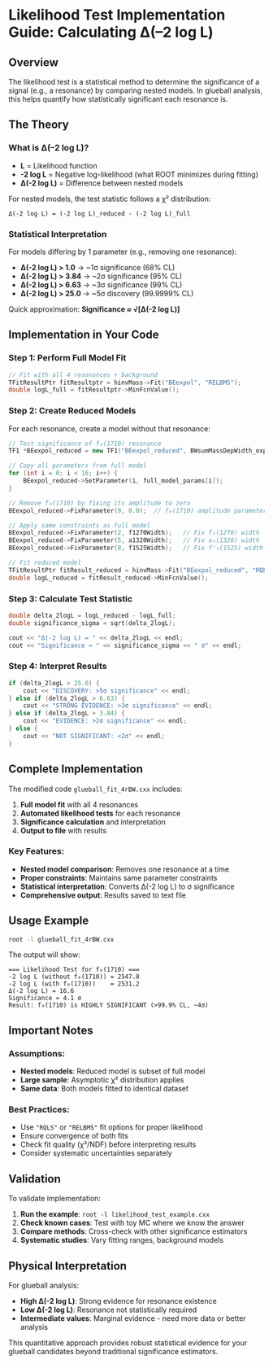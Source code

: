 # Likelihood Test Implementation Guide: Calculating Δ(–2 log L)

## Overview

The likelihood test is a statistical method to determine the significance of a signal (e.g., a resonance) by comparing nested models. In glueball analysis, this helps quantify how statistically significant each resonance is.

## The Theory

### What is Δ(–2 log L)?

- **L** = Likelihood function
- **-2 log L** = Negative log-likelihood (what ROOT minimizes during fitting)
- **Δ(-2 log L)** = Difference between nested models

For nested models, the test statistic follows a χ² distribution:
```
Δ(-2 log L) = (-2 log L)_reduced - (-2 log L)_full
```

### Statistical Interpretation

For models differing by 1 parameter (e.g., removing one resonance):
- **Δ(-2 log L) > 1.0** → ~1σ significance (68% CL)
- **Δ(-2 log L) > 3.84** → ~2σ significance (95% CL)  
- **Δ(-2 log L) > 6.63** → ~3σ significance (99% CL)
- **Δ(-2 log L) > 25.0** → ~5σ discovery (99.9999% CL)

Quick approximation: **Significance ≈ √[Δ(-2 log L)]**

## Implementation in Your Code

### Step 1: Perform Full Model Fit

```cpp
// Fit with all 4 resonances + background
TFitResultPtr fitResultptr = hinvMass->Fit("BEexpol", "RELBMS");
double logL_full = fitResultptr->MinFcnValue();
```

### Step 2: Create Reduced Models

For each resonance, create a model without that resonance:

```cpp
// Test significance of f₀(1710) resonance
TF1 *BEexpol_reduced = new TF1("BEexpol_reduced", BWsumMassDepWidth_exponential, 1.05, 2.20, 16);

// Copy all parameters from full model
for (int i = 0; i < 16; i++) {
    BEexpol_reduced->SetParameter(i, full_model_params[i]);
}

// Remove f₀(1710) by fixing its amplitude to zero
BEexpol_reduced->FixParameter(9, 0.0);  // f₀(1710) amplitude parameter

// Apply same constraints as full model
BEexpol_reduced->FixParameter(2, f1270Width);   // Fix f₂(1270) width
BEexpol_reduced->FixParameter(5, a1320Width);   // Fix a₂(1320) width  
BEexpol_reduced->FixParameter(8, f1525Width);   // Fix f'₂(1525) width

// Fit reduced model
TFitResultPtr fitResult_reduced = hinvMass->Fit("BEexpol_reduced", "RQELBMS");
double logL_reduced = fitResult_reduced->MinFcnValue();
```

### Step 3: Calculate Test Statistic

```cpp
double delta_2logL = logL_reduced - logL_full;
double significance_sigma = sqrt(delta_2logL);

cout << "Δ(-2 log L) = " << delta_2logL << endl;
cout << "Significance ≈ " << significance_sigma << " σ" << endl;
```

### Step 4: Interpret Results

```cpp
if (delta_2logL > 25.0) {
    cout << "DISCOVERY: >5σ significance" << endl;
} else if (delta_2logL > 6.63) {
    cout << "STRONG EVIDENCE: >3σ significance" << endl;
} else if (delta_2logL > 3.84) {
    cout << "EVIDENCE: >2σ significance" << endl;
} else {
    cout << "NOT SIGNIFICANT: <2σ" << endl;
}
```

## Complete Implementation

The modified code `glueball_fit_4rBW.cxx` includes:

1. **Full model fit** with all 4 resonances
2. **Automated likelihood tests** for each resonance
3. **Significance calculation** and interpretation
4. **Output to file** with results

### Key Features:

- **Nested model comparison**: Removes one resonance at a time
- **Proper constraints**: Maintains same parameter constraints
- **Statistical interpretation**: Converts Δ(-2 log L) to σ significance
- **Comprehensive output**: Results saved to text file

## Usage Example

```bash
root -l glueball_fit_4rBW.cxx
```

The output will show:
```
=== Likelihood Test for f₀(1710) ===
-2 log L (without f₀(1710)) = 2547.8
-2 log L (with f₀(1710))    = 2531.2
Δ(-2 log L) = 16.6
Significance ≈ 4.1 σ
Result: f₀(1710) is HIGHLY SIGNIFICANT (>99.9% CL, ~4σ)
```

## Important Notes

### Assumptions:
- **Nested models**: Reduced model is subset of full model
- **Large sample**: Asymptotic χ² distribution applies
- **Same data**: Both models fitted to identical dataset

### Best Practices:
- Use `"RQLS"` or `"RELBMS"` fit options for proper likelihood
- Ensure convergence of both fits
- Check fit quality (χ²/NDF) before interpreting results
- Consider systematic uncertainties separately

## Validation

To validate implementation:

1. **Run the example**: `root -l likelihood_test_example.cxx`
2. **Check known cases**: Test with toy MC where we know the answer
3. **Compare methods**: Cross-check with other significance estimators
4. **Systematic studies**: Vary fitting ranges, background models

## Physical Interpretation

For glueball analysis:
- **High Δ(-2 log L)**: Strong evidence for resonance existence
- **Low Δ(-2 log L)**: Resonance not statistically required
- **Intermediate values**: Marginal evidence - need more data or better analysis

This quantitative approach provides robust statistical evidence for your glueball candidates beyond traditional significance estimators.
